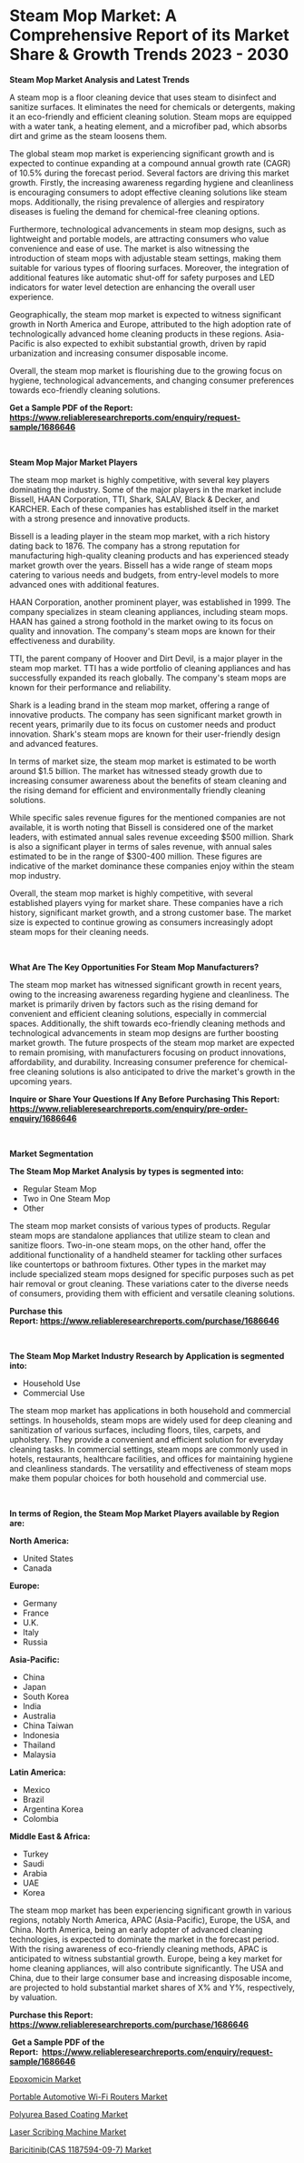 <p><h1>Steam Mop Market: A Comprehensive Report of its Market Share & Growth Trends 2023 - 2030</h1></p><p><strong>Steam Mop Market Analysis and Latest Trends</strong></p>
<p><p>A steam mop is a floor cleaning device that uses steam to disinfect and sanitize surfaces. It eliminates the need for chemicals or detergents, making it an eco-friendly and efficient cleaning solution. Steam mops are equipped with a water tank, a heating element, and a microfiber pad, which absorbs dirt and grime as the steam loosens them.</p><p>The global steam mop market is experiencing significant growth and is expected to continue expanding at a compound annual growth rate (CAGR) of 10.5% during the forecast period. Several factors are driving this market growth. Firstly, the increasing awareness regarding hygiene and cleanliness is encouraging consumers to adopt effective cleaning solutions like steam mops. Additionally, the rising prevalence of allergies and respiratory diseases is fueling the demand for chemical-free cleaning options.</p><p>Furthermore, technological advancements in steam mop designs, such as lightweight and portable models, are attracting consumers who value convenience and ease of use. The market is also witnessing the introduction of steam mops with adjustable steam settings, making them suitable for various types of flooring surfaces. Moreover, the integration of additional features like automatic shut-off for safety purposes and LED indicators for water level detection are enhancing the overall user experience.</p><p>Geographically, the steam mop market is expected to witness significant growth in North America and Europe, attributed to the high adoption rate of technologically advanced home cleaning products in these regions. Asia-Pacific is also expected to exhibit substantial growth, driven by rapid urbanization and increasing consumer disposable income.</p><p>Overall, the steam mop market is flourishing due to the growing focus on hygiene, technological advancements, and changing consumer preferences towards eco-friendly cleaning solutions.</p></p>
<p><strong>Get a Sample PDF of the Report:&nbsp; <a href="https://www.reliableresearchreports.com/enquiry/request-sample/1686646">https://www.reliableresearchreports.com/enquiry/request-sample/1686646</a></strong></p>
<p>&nbsp;</p>
<p><strong>Steam Mop Major Market Players</strong></p>
<p><p>The steam mop market is highly competitive, with several key players dominating the industry. Some of the major players in the market include Bissell, HAAN Corporation, TTI, Shark, SALAV, Black & Decker, and KARCHER. Each of these companies has established itself in the market with a strong presence and innovative products.</p><p>Bissell is a leading player in the steam mop market, with a rich history dating back to 1876. The company has a strong reputation for manufacturing high-quality cleaning products and has experienced steady market growth over the years. Bissell has a wide range of steam mops catering to various needs and budgets, from entry-level models to more advanced ones with additional features.</p><p>HAAN Corporation, another prominent player, was established in 1999. The company specializes in steam cleaning appliances, including steam mops. HAAN has gained a strong foothold in the market owing to its focus on quality and innovation. The company's steam mops are known for their effectiveness and durability.</p><p>TTI, the parent company of Hoover and Dirt Devil, is a major player in the steam mop market. TTI has a wide portfolio of cleaning appliances and has successfully expanded its reach globally. The company's steam mops are known for their performance and reliability.</p><p>Shark is a leading brand in the steam mop market, offering a range of innovative products. The company has seen significant market growth in recent years, primarily due to its focus on customer needs and product innovation. Shark's steam mops are known for their user-friendly design and advanced features.</p><p>In terms of market size, the steam mop market is estimated to be worth around $1.5 billion. The market has witnessed steady growth due to increasing consumer awareness about the benefits of steam cleaning and the rising demand for efficient and environmentally friendly cleaning solutions.</p><p>While specific sales revenue figures for the mentioned companies are not available, it is worth noting that Bissell is considered one of the market leaders, with estimated annual sales revenue exceeding $500 million. Shark is also a significant player in terms of sales revenue, with annual sales estimated to be in the range of $300-400 million. These figures are indicative of the market dominance these companies enjoy within the steam mop industry.</p><p>Overall, the steam mop market is highly competitive, with several established players vying for market share. These companies have a rich history, significant market growth, and a strong customer base. The market size is expected to continue growing as consumers increasingly adopt steam mops for their cleaning needs.</p></p>
<p>&nbsp;</p>
<p><strong>What Are The Key Opportunities For Steam Mop Manufacturers?</strong></p>
<p><p>The steam mop market has witnessed significant growth in recent years, owing to the increasing awareness regarding hygiene and cleanliness. The market is primarily driven by factors such as the rising demand for convenient and efficient cleaning solutions, especially in commercial spaces. Additionally, the shift towards eco-friendly cleaning methods and technological advancements in steam mop designs are further boosting market growth. The future prospects of the steam mop market are expected to remain promising, with manufacturers focusing on product innovations, affordability, and durability. Increasing consumer preference for chemical-free cleaning solutions is also anticipated to drive the market's growth in the upcoming years.</p></p>
<p><strong>Inquire or Share Your Questions If Any Before Purchasing This Report: <a href="https://www.reliableresearchreports.com/enquiry/pre-order-enquiry/1686646">https://www.reliableresearchreports.com/enquiry/pre-order-enquiry/1686646</a></strong></p>
<p>&nbsp;</p>
<p><strong>Market Segmentation</strong></p>
<p><strong>The Steam Mop Market Analysis by types is segmented into:</strong></p>
<p><ul><li>Regular Steam Mop</li><li>Two in One Steam Mop</li><li>Other</li></ul></p>
<p><p>The steam mop market consists of various types of products. Regular steam mops are standalone appliances that utilize steam to clean and sanitize floors. Two-in-one steam mops, on the other hand, offer the additional functionality of a handheld steamer for tackling other surfaces like countertops or bathroom fixtures. Other types in the market may include specialized steam mops designed for specific purposes such as pet hair removal or grout cleaning. These variations cater to the diverse needs of consumers, providing them with efficient and versatile cleaning solutions.</p></p>
<p><strong>Purchase this Report:&nbsp;<a href="https://www.reliableresearchreports.com/purchase/1686646">https://www.reliableresearchreports.com/purchase/1686646</a></strong></p>
<p>&nbsp;</p>
<p><strong>The Steam Mop Market Industry Research by Application is segmented into:</strong></p>
<p><ul><li>Household Use</li><li>Commercial Use</li></ul></p>
<p><p>The steam mop market has applications in both household and commercial settings. In households, steam mops are widely used for deep cleaning and sanitization of various surfaces, including floors, tiles, carpets, and upholstery. They provide a convenient and efficient solution for everyday cleaning tasks. In commercial settings, steam mops are commonly used in hotels, restaurants, healthcare facilities, and offices for maintaining hygiene and cleanliness standards. The versatility and effectiveness of steam mops make them popular choices for both household and commercial use.</p></p>
<p>&nbsp;</p>
<p><strong>In terms of Region, the Steam Mop Market Players available by Region are:</strong></p>
<p>
    <p> <strong> North America: </strong>
        <ul>
            <li>United States</li>
            <li>Canada</li>
        </ul>
        </p> 
    <p> <strong> Europe: </strong>
        <ul>
            <li>Germany</li>
            <li>France</li>
            <li>U.K.</li>
            <li>Italy</li>
            <li>Russia</li>
        </ul>
        </p> 
    <p> <strong> Asia-Pacific: </strong>
        <ul>
            <li>China</li>
            <li>Japan</li>
            <li>South Korea</li>
            <li>India</li>
            <li>Australia</li>
            <li>China Taiwan</li>
            <li>Indonesia</li>
            <li>Thailand</li>
            <li>Malaysia</li>
        </ul>
        </p> 
    <p> <strong> Latin America: </strong>
        <ul>
            <li>Mexico</li>
            <li>Brazil</li>
            <li>Argentina Korea</li>
            <li>Colombia</li>
        </ul>
        </p> 
    <p> <strong> Middle East & Africa: </strong>
        <ul>
            <li>Turkey</li>
            <li>Saudi</li>
            <li>Arabia</li>
            <li>UAE</li>
            <li>Korea</li>
        </ul>
    </p>
    </p>
<p><p>The steam mop market has been experiencing significant growth in various regions, notably North America, APAC (Asia-Pacific), Europe, the USA, and China. North America, being an early adopter of advanced cleaning technologies, is expected to dominate the market in the forecast period. With the rising awareness of eco-friendly cleaning methods, APAC is anticipated to witness substantial growth. Europe, being a key market for home cleaning appliances, will also contribute significantly. The USA and China, due to their large consumer base and increasing disposable income, are projected to hold substantial market shares of X% and Y%, respectively, by valuation.</p></p>
<p><strong>Purchase this Report: <a href="https://www.reliableresearchreports.com/purchase/1686646">https://www.reliableresearchreports.com/purchase/1686646</a></strong></p>
<p>&nbsp;<strong>Get a Sample PDF of the Report:&nbsp;&nbsp;<a href="https://www.reliableresearchreports.com/enquiry/request-sample/1686646">https://www.reliableresearchreports.com/enquiry/request-sample/1686646</a></strong></p>
<p><strong></strong></p>
<p><p><a href="https://github.com/amae102299/Market-Research-Report-List-1/blob/main/epoxomicin-market.md">Epoxomicin Market</a></p><p><a href="https://medium.com/@dougschmidt645/portable-automotive-wi-fi-routers-market-analysis-and-sze-forecasted-for-period-from-2023-to-2030-a03f7c6f1a0c">Portable Automotive Wi-Fi Routers Market</a></p><p><a href="https://medium.com/@kelsitorphy644/polyurea-based-coating-market-the-key-to-successful-business-strategy-forecast-till-2030-0d86461872c8">Polyurea Based Coating Market</a></p><p><a href="https://www.linkedin.com/pulse/decoding-laser-scribing-machine-market-deep-dive-latest/">Laser Scribing Machine Market</a></p><p><a href="https://github.com/prosalinda88/Market-Research-Report-List-1/blob/main/baricitinibcas-1187594-09-7-market.md">Baricitinib(CAS 1187594-09-7) Market</a></p></p>